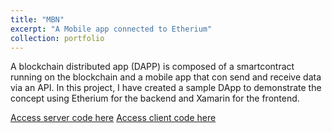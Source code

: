 ```yaml
---
title: "MBN"
excerpt: "A Mobile app connected to Etherium"
collection: portfolio
---
```


A blockchain distributed app (DAPP) is composed of a smartcontract running on the blockchain and a mobile app that con send and receive data via an API. In this project, I have created a sample DApp to demonstrate the concept using Etherium for the backend and Xamarin for the frontend.

[Access server code here](https://github.com/toorajhelmi/mbn-server)
[Access client code here](https://github.com/toorajhelmi/mbn-client)
